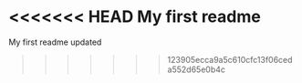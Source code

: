 <<<<<<< HEAD
My first readme
=======
My first readme updated

>>>>>>> 123905ecca9a5c610cfc13f06ceda552d65e0b4c
